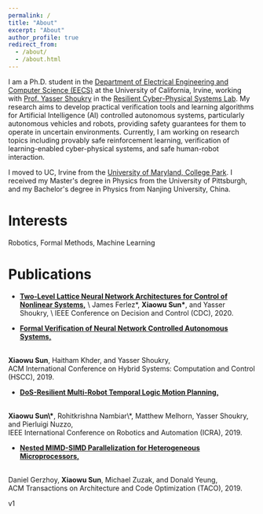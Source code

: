 ```yaml
---
permalink: /
title: "About"
excerpt: "About"
author_profile: true
redirect_from: 
  - /about/
  - /about.html
---
```

I am a Ph.D. student in the [Department of Electrical Engineering and Computer Science (EECS)](https://engineering.uci.edu/dept/eecs) at the University of California, Irvine, working with [Prof. Yasser Shoukry](https://rcpsl.eng.uci.edu/yshoukry) in the [Resilient Cyber-Physical Systems Lab](https://rcpsl.eng.uci.edu). My research aims to develop practical verification tools and learning algorithms for Artificial Intelligence (AI) controlled autonomous systems, particularly autonomous vehicles and robots, providing safety guarantees for them to operate in uncertain environments. Currently, I am working on research topics including provably safe reinforcement learning, verification of learning-enabled cyber-physical systems, and safe human-robot interaction. 

I moved to UC, Irvine from the [University of Maryland, College Park](https://ece.umd.edu/). I received my Master's degree in Physics from the University of Pittsburgh, and my Bachelor's degree in Physics from Nanjing University, China. 

Interests
=====
Robotics, Formal Methods, Machine Learning

Publications
======
- [**Two-Level Lattice Neural Network Architectures for Control of Nonlinear Systems,**](https://arxiv.org/abs/2004.09628) \\
James Ferlez\*, <b>Xiaowu Sun\*</b>, and Yasser Shoukry, \\
IEEE Conference on Decision and Control (CDC), 2020.

- [**Formal Verification of Neural Network Controlled Autonomous Systems,**](https://dl.acm.org/doi/10.1145/3302504.3311802) 
<br>
<b>Xiaowu Sun</b>, Haitham Khder, and Yasser Shoukry, 
<br>
ACM International Conference on Hybrid Systems: Computation and Control (HSCC), 2019. 

- [**DoS-Resilient Multi-Robot Temporal Logic Motion Planning,**](https://ieeexplore.ieee.org/document/8794477) 
<br>
<b>Xiaowu Sun\*</b>, Rohitkrishna Nambiar\*, Matthew Melhorn, Yasser Shoukry, and Pierluigi Nuzzo,
<br>
IEEE International Conference on Robotics and Automation (ICRA), 2019.

- [**Nested MIMD-SIMD Parallelization for Heterogeneous Microprocessors,**](https://dl.acm.org/doi/abs/10.1145/3368304)
<br>
Daniel Gerzhoy, <b>Xiaowu Sun</b>, Michael Zuzak, and Donald Yeung, 
<br>
ACM Transactions on Architecture and Code Optimization (TACO), 2019.

v1